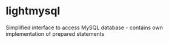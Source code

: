 lightmysql
==========

Simplified interface to access MySQL database - contains own implementation of prepared statements
